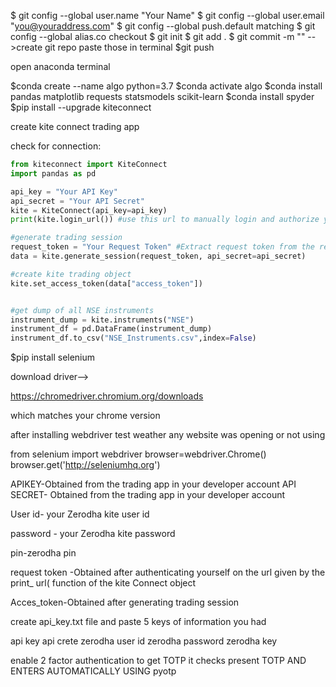 $ git config --global user.name "Your Name"
$ git config --global user.email "you@youraddress.com"
$ git config --global push.default matching
$ git config --global alias.co checkout
$ git init
$ git add .
$ git commit -m ""
-->create git repo
paste those in terminal
$git push

open anaconda terminal

$conda create --name algo python=3.7
$conda activate algo
$conda install pandas matplotlib requests statsmodels scikit-learn
$conda install spyder
$pip install --upgrade kiteconnect

create kite connect trading app

check for connection:


``` py
from kiteconnect import KiteConnect
import pandas as pd

api_key = "Your API Key"
api_secret = "Your API Secret"
kite = KiteConnect(api_key=api_key)
print(kite.login_url()) #use this url to manually login and authorize yourself

#generate trading session
request_token = "Your Request Token" #Extract request token from the redirect url obtained after you authorize yourself by loggin in
data = kite.generate_session(request_token, api_secret=api_secret)

#create kite trading object
kite.set_access_token(data["access_token"])


#get dump of all NSE instruments
instrument_dump = kite.instruments("NSE")
instrument_df = pd.DataFrame(instrument_dump)
instrument_df.to_csv("NSE_Instruments.csv",index=False)
```

$pip install selenium

download driver-->
	
https://chromedriver.chromium.org/downloads

which matches your chrome version

after installing webdriver 
test weather any  website was opening or not using

from selenium import webdriver
browser=webdriver.Chrome()
browser.get('http://seleniumhq.org')

APIKEY-Obtained from the trading app in your developer account
API SECRET- Obtained from the trading app in your developer account

User id- your Zerodha kite user id

password - your Zerodha kite password

pin-zerodha pin

request token -Obtained after authenticating yourself on the url given by the print_ url( function of the kite Connect object

Acces_token-Obtained after generating trading session


create api_key.txt file 
and paste 5 keys of information you had

api key
api crete
zerodha user id
zerodha password
zerodha key

enable 2 factor authentication to get TOTP it checks present TOTP AND ENTERS AUTOMATICALLY USING pyotp






